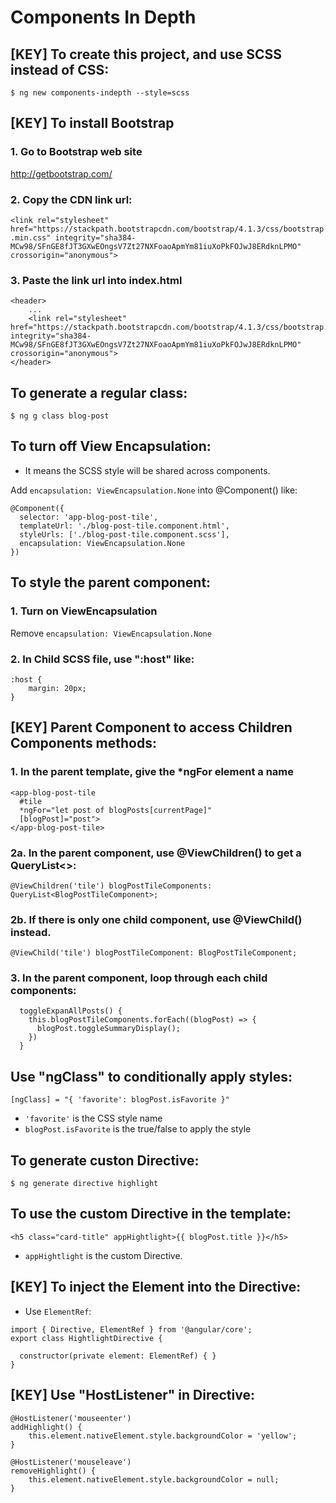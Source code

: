 # Components In Depth

## [KEY] To create this project, and use SCSS instead of CSS:
`$ ng new components-indepth --style=scss`

## [KEY] To install Bootstrap
### 1. Go to Bootstrap web site
http://getbootstrap.com/

### 2. Copy the CDN link url:
`<link rel="stylesheet" href="https://stackpath.bootstrapcdn.com/bootstrap/4.1.3/css/bootstrap.min.css" integrity="sha384-MCw98/SFnGE8fJT3GXwEOngsV7Zt27NXFoaoApmYm81iuXoPkFOJwJ8ERdknLPMO" crossorigin="anonymous">`

### 3. Paste the link url into index.html 
```
<header>
    ...
    <link rel="stylesheet" href="https://stackpath.bootstrapcdn.com/bootstrap/4.1.3/css/bootstrap.min.css" integrity="sha384-MCw98/SFnGE8fJT3GXwEOngsV7Zt27NXFoaoApmYm81iuXoPkFOJwJ8ERdknLPMO" crossorigin="anonymous">
</header>
```

## To generate a regular class:
`$ ng g class blog-post`

## To turn off View Encapsulation:
* It means the SCSS style will be shared across components.

Add `encapsulation: ViewEncapsulation.None` into @Component() like:
```
@Component({
  selector: 'app-blog-post-tile',
  templateUrl: './blog-post-tile.component.html',
  styleUrls: ['./blog-post-tile.component.scss'],
  encapsulation: ViewEncapsulation.None
})
```

## To style the parent component:
### 1. Turn on ViewEncapsulation
Remove `encapsulation: ViewEncapsulation.None`

### 2. In Child SCSS file, use ":host" like:
```
:host {
    margin: 20px;
}
```
## [KEY] Parent Component to access Children Components methods:
### 1. In the parent template, give the *ngFor element a name
```
<app-blog-post-tile 
  #tile
  *ngFor="let post of blogPosts[currentPage]" 
  [blogPost]="post">
</app-blog-post-tile>
```

### 2a. In the parent component, use @ViewChildren() to get a QueryList<>:
`@ViewChildren('tile') blogPostTileComponents: QueryList<BlogPostTileComponent>;`

### 2b. If there is only one child component, use @ViewChild() instead.
`@ViewChild('tile') blogPostTileComponent: BlogPostTileComponent;`

### 3. In the parent component, loop through each child components:
```
  toggleExpanAllPosts() {
    this.blogPostTileComponents.forEach((blogPost) => {
      blogPost.toggleSummaryDisplay();
    })
  }
```

## Use "ngClass" to conditionally apply styles:
`[ngClass] = "{ 'favorite': blogPost.isFavorite }"`
* `'favorite'` is the CSS style name
* `blogPost.isFavorite` is the true/false to apply the style

## To generate custon Directive:
`$ ng generate directive highlight`

## To use the custom Directive in the template:
```
<h5 class="card-title" appHightlight>{{ blogPost.title }}</h5>
```
* `appHightlight` is the custom Directive.

## [KEY] To inject the Element into the Directive:
* Use `ElementRef`:
```
import { Directive, ElementRef } from '@angular/core';
export class HightlightDirective {

  constructor(private element: ElementRef) { }
}
```

## [KEY] Use "HostListener" in Directive:
```
@HostListener('mouseenter')
addHighlight() {
    this.element.nativeElement.style.backgroundColor = 'yellow';
}

@HostListener('mouseleave')
removeHighlight() {
    this.element.nativeElement.style.backgroundColor = null;
}
```